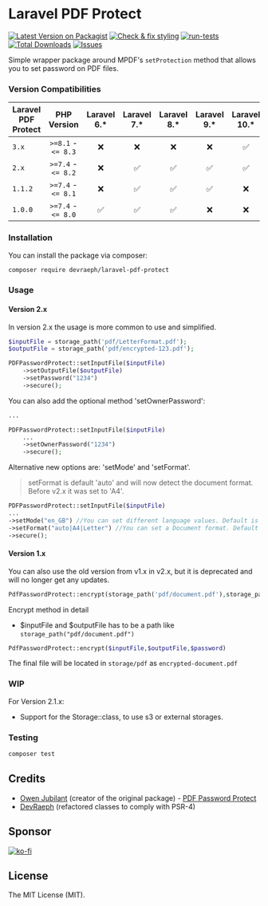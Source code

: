 # Laravel PDF Protect

[![Latest Version on Packagist](https://img.shields.io/packagist/v/devraeph/laravel-pdf-protect.svg?style=flat-square)](https://packagist.org/packages/devraeph/laravel-pdf-protect)
[![Check & fix styling](https://github.com/DevRaeph/laravel-pdf-protect/actions/workflows/php-cs-fixer.yml/badge.svg)](https://github.com/DevRaeph/laravel-pdf-protect/actions/workflows/php-cs-fixer.yml)
[![run-tests](https://github.com/DevRaeph/laravel-pdf-protect/actions/workflows/run-tests.yml/badge.svg)](https://github.com/DevRaeph/laravel-pdf-protect/actions/workflows/run-tests.yml)
[![Total Downloads](https://img.shields.io/packagist/dt/devraeph/laravel-pdf-protect.svg?style=flat-square)](https://packagist.org/packages/devraeph/laravel-pdf-protect)
[![Issues]](https://github.com/DevRaeph/laravel-pdf-protect/issues)

Simple wrapper package around MPDF's `setProtection` method that allows you to set password on PDF files.

### Version Compatibilities

| Laravel PDF Protect 	 |         PHP Version      	         |  Laravel 6.*    	  |   Laravel 7.*    	   |          Laravel 8.*    	           |     Laravel 9.*    	      |  Laravel 10.*    	   |  Laravel 11.*    	   |
|-----------------------|:----------------------------------:|:------------------:|:--------------------:|:-----------------------------------:|:-------------------------:|:--------------------:|:--------------------:|
| `3.x`     	           |      `>=8.1` - `<= 8.3`    	       |        :x:         |         :x:	         |                :x:	                 |           :x:	            | :white_check_mark:	  | :white_check_mark:	  |
| `2.x`     	           |      `>=7.4` - `<= 8.2`    	       |        :x:         | :white_check_mark: 	 |        :white_check_mark: 	         |   :white_check_mark: 	    | :white_check_mark:	  | :x:                	 |
| `1.1.2`     	         | `>=7.4` - `<= 8.1`               	 |        :x:         |  :white_check_mark:  | :white_check_mark:                	 | :white_check_mark:      	 | :x:                	 | :x:                	 |
| `1.0.0`     	         | `>=7.4` - `<= 8.0`               	 | :white_check_mark: |  :white_check_mark:  | :white_check_mark:                	 |   :x:                	    | :x:                	 | :x:                	 |

### Installation

You can install the package via composer:

```bash
composer require devraeph/laravel-pdf-protect
```

### Usage

#### Version 2.x
In version 2.x the usage is more common to use and simplified. 

```php
$inputFile = storage_path('pdf/LetterFormat.pdf');
$outputFile = storage_path('pdf/encrypted-123.pdf');

PDFPasswordProtect::setInputFile($inputFile)
    ->setOutputFile($outputFile)
    ->setPassword("1234")
    ->secure();
```

You can also add the optional method 'setOwnerPassword':
```php
...

PDFPasswordProtect::setInputFile($inputFile)
    ...
    ->setOwnerPassword("1234")
    ->secure();
```

Alternative new options are: 'setMode' and 'setFormat'.
>setFormat is default 'auto' and will now detect the document format.
> Before v2.x it was set to 'A4'.
```php
PDFPasswordProtect::setInputFile($inputFile)
...
->setMode("en_GB") //You can set different language values. Default is utf-8
->setFormat("auto|A4|Letter") //You can set a Document format. Default is auto.
->secure();
```

#### Version 1.x
You can also use the old version from v1.x in v2.x, but it is 
deprecated and will no longer get any updates.
```php
PdfPasswordProtect::encrypt(storage_path('pdf/document.pdf'),storage_path('pdf/'.'encrypted-documented.pdf'),'janedoe');
```
Encrypt method in detail
* $inputFile and $outputFile has to be a path like `storage_path("pdf/document.pdf")`
```php
PdfPasswordProtect::encrypt($inputFile,$outputFile,$password)
```

The final file will be located in `storage/pdf` as `encrypted-document.pdf`

### WIP
For Version 2.1.x: 
- Support for the Storage::class, to use s3 or external storages.

### Testing

```bash
composer test
```

## Credits

- [Owen Jubilant](https://github.com/Owen-oj) (creator of the original package) - [PDF Password Protect](https://github.com/Owen-oj/pdf-password-protect)
- [DevRaeph](https://github.com/devraeph) (refactored classes to comply with PSR-4)

## Sponsor
[![ko-fi](https://ko-fi.com/img/githubbutton_sm.svg)](https://ko-fi.com/A0A3E29FS)

## License
The MIT License (MIT).

[Issues]: https://img.shields.io/github/issues/DevRaeph/laravel-pdf-protect
